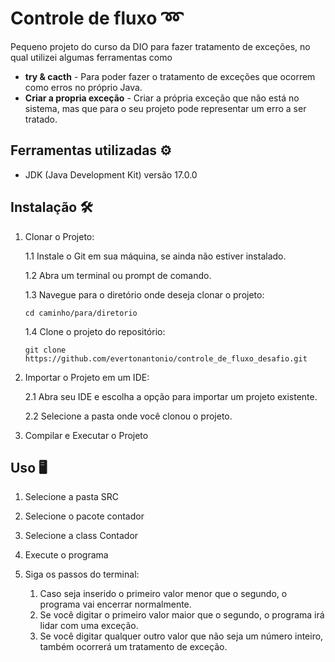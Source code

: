 # Controle de fluxo :loop:

Pequeno projeto do curso da DIO para fazer tratamento de exceções, no qual utilizei algumas ferramentas como


- **try & cacth** - Para poder fazer o tratamento de exceções que ocorrem como erros no próprio Java.
- **Criar  a propria exceção** - Criar a própria exceção que não está no sistema, mas que para o seu projeto pode representar um erro a ser tratado.

## Ferramentas utilizadas :gear:

- JDK (Java Development Kit) versão 17.0.0


## Instalação :hammer_and_wrench:

1. Clonar o Projeto: 

   1.1 Instale o Git em sua máquina, se ainda não estiver instalado.

   1.2 Abra um terminal ou prompt de comando.

   1.3 Navegue para o diretório onde deseja clonar o projeto:
   ```
   cd caminho/para/diretorio
   ```
   1.4 Clone o projeto do repositório:

   ```
   git clone https://github.com/evertonantonio/controle_de_fluxo_desafio.git
   ```

2. Importar o Projeto em um IDE:

   2.1 Abra seu IDE e escolha a opção para importar um projeto existente.

   2.2 Selecione a pasta onde você clonou o projeto.

3. Compilar e Executar o Projeto
   

## Uso :desktop_computer:

1. Selecione a pasta SRC
2. Selecione o pacote contador
3. Selecione a class Contador
4. Execute o programa
5. Siga os passos do terminal:
   
   1. Caso seja inserido o primeiro valor menor que o segundo, o programa vai encerrar normalmente.
   2. Se você digitar o primeiro valor maior que o segundo, o programa irá lidar com uma exceção.
   3. Se você digitar qualquer outro valor que não seja um número inteiro, também ocorrerá um tratamento de exceção.
